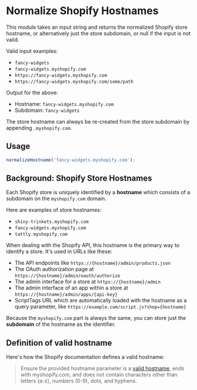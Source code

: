 # Normalize Shopify Hostnames

This module takes an input string and returns the normalized Shopify store hostname, or alternatively just the store subdomain, or null if the input is not valid.

Valid input examples:

- `fancy-widgets`
- `fancy-widgets.myshopify.com`
- `https://fancy-widgets.myshopify.com`
- `https://fancy-widgets.myshopify.com/some/path`

Output for the above:

- Hostname: `fancy-widgets.myshopify.com`
- Subdomain: `fancy-widgets`

The store hostname can always be re-created from the store subdomain by appending `.myshopify.com`.

## Usage

```js
normalizeHostname('fancy-widgets.myshopify.com');
```

## Background: Shopify Store Hostnames

Each Shopify store is uniquely identified by a **hostname** which consists of a subdomain on the `myshopify.com` domain.

Here are examples of store hostnames:

- `shiny-trinkets.myshopify.com`
- `fancy-widgets.myshopify.com`
- `tattly.myshopify.com`

When dealing with the Shopify API, this hostname is the primary way to identify a store. It's used in URLs like these:

- The API endpoints like `https://{hostname}/admin/products.json`
- The OAuth authorization page at `https://{hostname}/admin/oauth/authorize`
- The admin interface for a store at `https://{hostname}/admin`
- The admin interface of an app within a store at `https://{hostname}/admin/apps/{api-key}`
- ScriptTags URL which are automatically loaded with the hostname as a query parameter, like `https://example.com/script.js?shop={hostname}`

Because the `myshopify.com` part is always the same, you can store just the **subdomain** of the hostname as the identifier.

## Definition of valid hostname

Here's how the Shopify documentation defines a valid hostname:

> Ensure the provided hostname parameter is a [valid hostname](https://en.wikipedia.org/wiki/Hostname#Restrictions_on_valid_host_names), ends with myshopify.com, and does not contain characters other than letters (a-z), numbers (0-9), dots, and hyphens.
